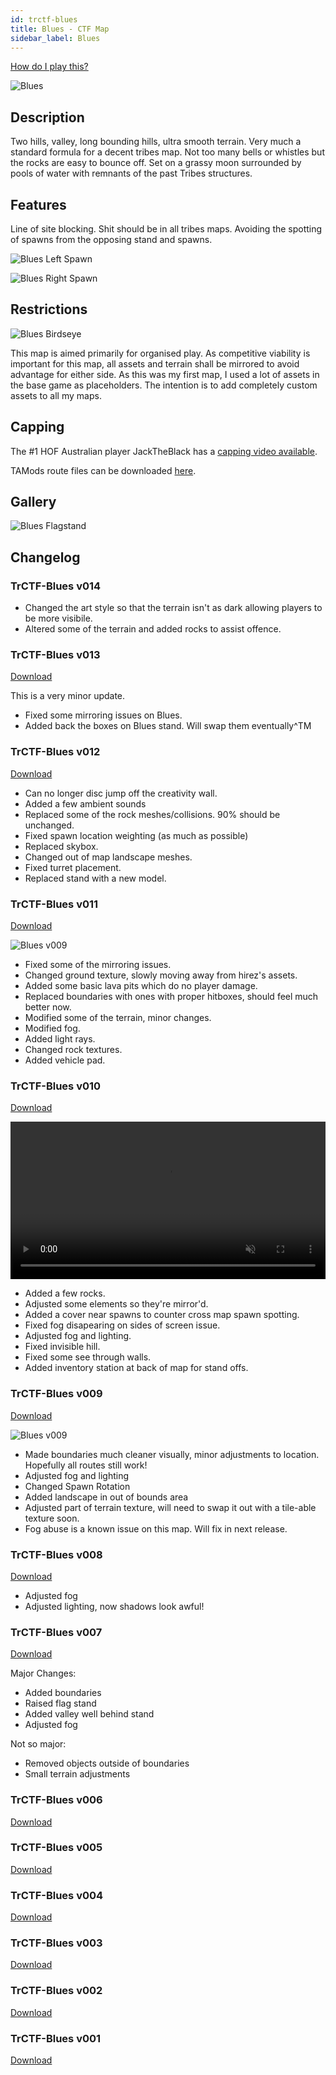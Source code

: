```yaml
---
id: trctf-blues
title: Blues - CTF Map
sidebar_label: Blues
---
```

[How do I play this?](../guide-install-setup.md#playing-community-maps)

![Blues](/img/maps/blues-bases.png)

## Description 
Two hills, valley, long bounding hills, ultra smooth terrain. Very much a standard formula for a decent tribes map. Not too many bells or whistles but the rocks are easy to bounce off. Set on a grassy moon surrounded by pools of water with remnants of the past Tribes structures.

## Features
Line of site blocking. Shit should be in all tribes maps. Avoiding the spotting of spawns from the opposing stand and spawns.

![Blues Left Spawn](/img/maps/blues-left.png)

![Blues Right Spawn](/img/maps/blues-right.png)

## Restrictions
![Blues Birdseye](/img/maps/blues-birdseye.png)

This map is aimed primarily for organised play.
As competitive viability is important for this map, all assets and terrain shall be mirrored to avoid advantage for either side.
As this was my first map, I used a lot of assets in the base game as placeholders. The intention is to add completely custom assets to all my maps.

## Capping
<!-- TODO Update with link to map specific capping guide. -->
The #1 HOF Australian player JackTheBlack has a [capping video available](https://youtu.be/I_VKMFYgrgA).

TAMods route files can be downloaded [here](/routes/jacktheblacks-blues-routes.zip).

## Gallery
![Blues Flagstand](/img/maps/blues-flagstand.png)

## Changelog
### TrCTF-Blues v014

- Changed the art style so that the terrain isn't as dark allowing players to be more visibile. 
- Altered some of the terrain and added rocks to assist offence.

### TrCTF-Blues v013
[Download](https://drive.google.com/file/d/1gzeW_rplraKDo1tXjpLsAyujoesf2P1s/view?usp=sharing)

This is a very minor update. 

- Fixed some mirroring issues on Blues. 
- Added back the boxes on Blues stand. Will swap them eventually^TM

### TrCTF-Blues v012
[Download](https://drive.google.com/file/d/1mNzh4lqcJGqVzWOkowzgzgqrDTZbsUfS/view?usp=sharing)

- Can no longer disc jump off the creativity wall.
- Added a few ambient sounds
- Replaced some of the rock meshes/collisions. 90% should be unchanged.
- Fixed spawn location weighting (as much as possible)
- Replaced skybox.
- Changed out of map landscape meshes.
- Fixed turret placement.
- Replaced stand with a new model.

### TrCTF-Blues v011
[Download](https://drive.google.com/file/d/1iOdO28uRDKi5UCNfz_FIhkorbWK83ZfJ/view?usp=sharing)

![Blues v009](/img/maps/blues-v011.jpeg)

- Fixed some of the mirroring issues.
- Changed ground texture, slowly moving away from hirez's assets.
- Added some basic lava pits which do no player damage.
- Replaced boundaries with ones with proper hitboxes, should feel much better now.
- Modified some of the terrain, minor changes.
- Modified fog.
- Added light rays.
- Changed rock textures.
- Added vehicle pad.

### TrCTF-Blues v010
[Download](https://drive.google.com/file/d/1pBwrY_hEKQGklYoU__fd_gHmdFD308BQ/view?usp=sharing)

<video width="100%" height="auto" autoplay="true" muted loop preload="metadata">
  <source src="/video/blues-v010.webm" type="video/webm"></source>Your browser does not support .webm video.
</video>

- Added a few rocks.
- Adjusted some elements so they're mirror'd.
- Added a cover near spawns to counter cross map spawn spotting.
- Fixed fog disapearing on sides of screen issue.
- Adjusted fog and lighting.
- Fixed invisible hill.
- Fixed some see through walls.
- Added inventory station at back of map for stand offs.

### TrCTF-Blues v009
[Download](https://drive.google.com/file/d/1lvU9RgR03h1CfLh5Z00ipA84i8Vp2d5Y/view?usp=sharing)

![Blues v009](/img/maps/blues-v009.png)

- Made boundaries much cleaner visually, minor adjustments to location. Hopefully all routes still work!
- Adjusted fog and lighting
- Changed Spawn Rotation
- Added landscape in out of bounds area
- Adjusted part of terrain texture, will need to swap it out with a tile-able texture soon.
- Fog abuse is a known issue on this map. Will fix in next release.

### TrCTF-Blues v008
[Download](https://drive.google.com/file/d/1EVVhYbJNifpjH6mllB0kitl2XpQKN1xk/view?usp=sharing)

- Adjusted fog
- Adjusted lighting, now shadows look awful!

### TrCTF-Blues v007
[Download](https://drive.google.com/file/d/1fnwgR-28_YoI3e8hb2IikGw7_enwzHyu/view?usp=sharing)

Major Changes:
- Added boundaries
- Raised flag stand
- Added valley well behind stand
- Adjusted fog

Not so major:
- Removed objects outside of boundaries
- Small terrain adjustments

### TrCTF-Blues v006
[Download](https://drive.google.com/file/d/1cr7IT5rLMfH2m4z1-4vJ5x-5-KITE9bE/view?usp=sharing)

### TrCTF-Blues v005
[Download](https://drive.google.com/file/d/1P5WQEgPoSDTkMMHrpd50H6UcMnLsKtNC/view?usp=sharing)

### TrCTF-Blues v004
[Download](https://drive.google.com/file/d/1RMHMTiFlvxnL-Rv-IZ4yY2lalQuTvCgp/view?usp=sharing)

### TrCTF-Blues v003
[Download](https://drive.google.com/file/d/1yBwCkZgI_dS_ebkx1jBCCXOfHMX4bK7f/view?usp=sharing)

### TrCTF-Blues v002
[Download](https://drive.google.com/file/d/1-tp4M4vKpvhJ4f2H8bcTyVlfXyVq_1zf/view?usp=sharing)

### TrCTF-Blues v001
[Download](https://drive.google.com/file/d/1tdnrwPCzs0ZWG5WvK2qYft4_DLd89dec/view?usp=sharing)